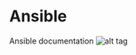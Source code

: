 # Ansible
Ansible documentation
![alt tag](https://upload.wikimedia.org/wikipedia/commons/0/05/Ansible_Logo.png)
